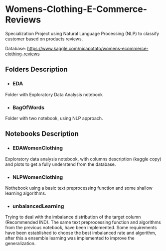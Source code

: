 # Womens-Clothing-E-Commerce-Reviews

Specialization Project using Natural Language Processing (NLP) to classify customer based on products reviews.

Database: https://www.kaggle.com/nicapotato/womens-ecommerce-clothing-reviews

## Folders Description

- ### EDA

Folder with Exploratory Data Analysis notebook

- ###  BagOfWords

Folder with two notebook, using NLP approach.

## Notebooks Description

- ### EDAWomenClothing

Exploratory data analysis notebook, with columns description (kaggle copy) and plots to get a fully understend from the database.

- ### NLPWomenClothing
Nothebook using a basic text preprocessing function and some shallow learning algorithms.

- ### unbalancedLearning
Trying to deal with the imbalance distribution of the target column (Recommended IND). The same text preprocessing function and algorithms from the previous notebook, have been implemented.
Some requirements have been established to choose the best imbalanced rate and algorithm, after this a ensemble learning was implemented to improve the generalization.
 
